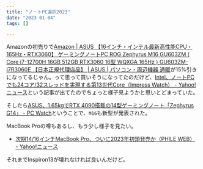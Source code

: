 ```yaml
---
title: "ノートPC選択2023"
date: "2023-01-04"
tags: []

---
```


Amazonの初売りで[Amazon | ASUS 【16インチ・インテル最新高性能CPU・165Hz・RTX3060】 ゲーミングノートPC ROG Zephyrus M16 GU603ZM ( Core i7-12700H 16GB 512GB RTX3060 16型 WQXGA 165Hz ) GU603ZM-I7R3060E 【日本正規代理店品】 | ASUS | パソコン・周辺機器 通販](https://www.amazon.co.jp/dp/B0B7JD1HWP/)が15%引きになってるじゃん。って思って買いそうになってたのだけど、[Intel、ノートPCでも24コア/32スレッドを実現する第13世代Core（Impress Watch） - Yahoo!ニュース](https://news.yahoo.co.jp/articles/57971cee6fab85ce77173b596c54d551e24556f3?source=rss)という記事が出てたのでちょっと様子見ようかと思いとどまっていた。

そしたら[ASUS、1.65kgでRTX 4090搭載の14型ゲーミングノート「Zephyrus G14」 - PC Watch](https://pc.watch.impress.co.jp/docs/news/1467658.html)ということで、`M16`も新型が発表された。

MacBook Proの噂もあるし、もう少し様子を見たい。
- [次期14/16インチMacBook Pro、ついに2023年初頭発売か（PHILE WEB） - Yahoo!ニュース](https://news.yahoo.co.jp/articles/f1232e208e358cd189e3b98d9143bb99e5143151)

それまでInspiron13が壊れなければ良いんだけど。
